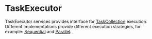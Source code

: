 # TaskExecutor

TaskExecutor services provides interface for [TaskCollection](../../Library/Private/TaskCollection/README.md) execution.
Different implementations provide different execution strategies, for example:
[Sequential](./Implementation/Sequential/README.md) and [Parallel](./Implementation/Parallel/README.md).
